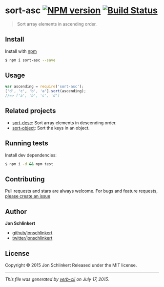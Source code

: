 # sort-asc [![NPM version](https://badge.fury.io/js/sort-asc.svg)](http://badge.fury.io/js/sort-asc)  [![Build Status](https://travis-ci.org/jonschlinkert/sort-asc.svg)](https://travis-ci.org/jonschlinkert/sort-asc)

> Sort array elements in ascending order.

## Install

Install with [npm](https://www.npmjs.com/)

```sh
$ npm i sort-asc --save
```

## Usage

```js
var ascending = require('sort-asc');
['d', 'c', 'b', 'a'].sort(ascending);
//=> ['a', 'b', 'c', 'd']
```

## Related projects

* [sort-desc](https://github.com/jonschlinkert/sort-desc): Sort array elements in descending order.
* [sort-object](https://github.com/doowb/sort-object): Sort the keys in an object.

## Running tests

Install dev dependencies:

```sh
$ npm i -d && npm test
```

## Contributing

Pull requests and stars are always welcome. For bugs and feature requests, [please create an issue](https://github.com/jonschlinkert/sort-asc/issues/new)

## Author

**Jon Schlinkert**

+ [github/jonschlinkert](https://github.com/jonschlinkert)
+ [twitter/jonschlinkert](http://twitter.com/jonschlinkert)

## License

Copyright © 2015 Jon Schlinkert
Released under the MIT license.

***

_This file was generated by [verb-cli](https://github.com/assemble/verb-cli) on July 17, 2015._